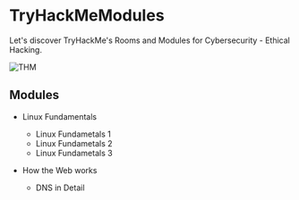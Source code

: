 # TryHackMeModules

Let's discover TryHackMe's Rooms and Modules for Cybersecurity - Ethical Hacking.

![THM](https://user-images.githubusercontent.com/51766689/135315209-3efab9fd-fd12-44e9-bc33-68a8828e2761.png)



## Modules

* Linux Fundamentals
    * Linux Fundametals 1
    * Linux Fundametals 2
    * Linux Fundametals 3
  
* How the Web works
    * DNS in Detail
